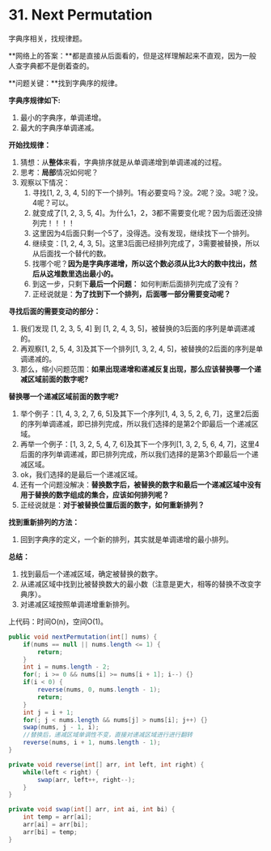 # 31. Next Permutation

字典序相关，找规律题。

**网络上的答案：**都是直接从后面看的，但是这样理解起来不直观，因为一般人查字典都不是倒着查的。

**问题关键：**找到字典序的规律。

**字典序规律如下:**

1. 最小的字典序，单调递增。
2. 最大的字典序单调递减。

**开始找规律：**

1. 猜想：从**整体**来看，字典排序就是从单调递增到单调递减的过程。
2. 思考：**局部**情况如何呢？
3. 观察以下情况：
   1. 寻找[1, 2, 3, 4, 5]的下一个排列。1有必要变吗？没。2呢？没。3呢？没。4呢？可以。
   2. 就变成了[1, 2, 3, 5, 4]。为什么1，2，3都不需要变化呢？因为后面还没排列完！！！！
   3. 这里因为4后面只剩一个5了，没得选。没有发现，继续找下一个排列。
   4. 继续变：[1, 2, 4, 3, 5]。这里3后面已经排列完成了，3需要被替换，所以从后面找一个替代的数。
   5. 找哪个呢？**因为是字典序递增，所以这个数必须从比3大的数中找出，然后从这堆数里选出最小的。**
   6. 到这一步，只剩下**最后一个问题：** 如何判断后面排列完成了没有？
   7. 正经说就是：**为了找到下一个排列，后面哪一部分需要变动呢？**

**寻找后面的需要变动的部分：**

1. 我们发现 [1, 2, 3, 5, 4] 到 [1, 2, 4, 3, 5]，被替换的3后面的序列是单调递减的。
2. 再观察[1, 2, 5, 4, 3]及其下一个排列[1, 3, 2, 4, 5]，被替换的2后面的序列是单调递减的。
3. 那么，缩小问题范围：**如果出现递增和递减反复出现，那么应该替换哪一个递减区域前面的数字呢?**

**替换哪一个递减区域前面的数字呢?**

1. 举个例子：[1, 4, 3, 2, 7, 6, 5]及其下一个序列[1, 4, 3, 5, 2, 6, 7]，这里2后面的序列单调递减，即已排列完成，所以我们选择的是第2个即最后一个递减区域。
2. 再举一个例子：[1, 3, 2, 5, 4, 7, 6]及其下一个序列[1, 3, 2, 5, 6, 4, 7]，这里4后面的序列单调递减，即已排列完成，所以我们选择的是第3个即最后一个递减区域。
3. ok，我们选择的是最后一个递减区域。
4. 还有一个问题没解决：**替换数字后，被替换的数字和最后一个递减区域中没有用于替换的数字组成的集合，应该如何排列呢？**
5. 正经说就是：**对于被替换位置后面的数字，如何重新排列？**

**找到重新排列的方法：**

1. 回到字典序的定义，一个新的排列，其实就是单调递增的最小排列。

**总结：**

1. 找到最后一个递减区域，确定被替换的数字。
2. 从递减区域中找到比被替换数大的最小数（注意是更大，相等的替换不改变字典序）。
3. 对递减区域按照单调递增重新排列。

上代码：时间O(n)，空间O(1)。

```java
public void nextPermutation(int[] nums) {
    if(nums == null || nums.length <= 1) {
        return;
    }
    int i = nums.length - 2;
    for(; i >= 0 && nums[i] >= nums[i + 1]; i--) {}
    if(i < 0) {
        reverse(nums, 0, nums.length - 1);
        return;
    }
    int j = i + 1;
    for(; j < nums.length && nums[j] > nums[i]; j++) {}
    swap(nums, j - 1, i);
    //替换后，递减区域单调性不变，直接对递减区域进行进行翻转
    reverse(nums, i + 1, nums.length - 1);
}

private void reverse(int[] arr, int left, int right) {
    while(left < right) {
        swap(arr, left++, right--);
    }
}

private void swap(int[] arr, int ai, int bi) {
    int temp = arr[ai];
    arr[ai] = arr[bi];
    arr[bi] = temp;
}
```

